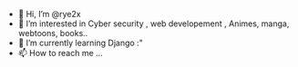 - 👋 Hi, I’m @rye2x
- 👀 I’m interested in Cyber security , web developement , Animes, manga, webtoons, books..
- 🌱 I’m currently learning Django :"
- 📫 How to reach me ...

<!---
rye2x/rye2x is a ✨ special ✨ repository because its `README.md` (this file) appears on your GitHub profile.
You can click the Preview link to take a look at your changes.
--->
